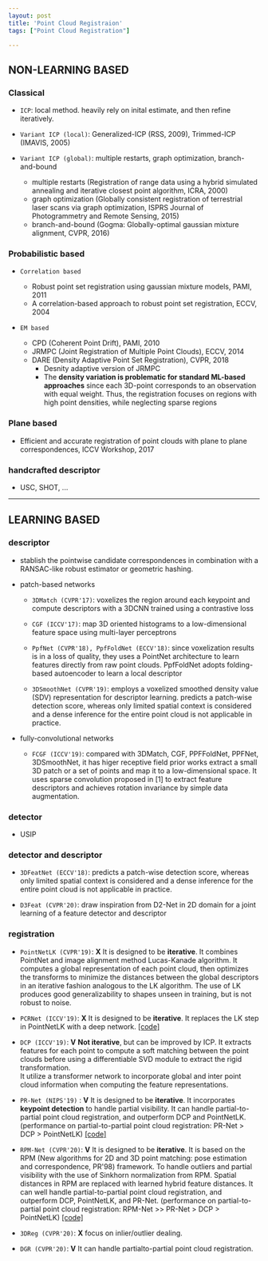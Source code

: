 ```yaml
---
layout: post
title: 'Point Cloud Registraion'
tags: ["Point Cloud Registration"]

---
```


## NON-LEARNING BASED
### Classical
- `ICP`: local method. heavily rely on inital estimate, and then refine iteratively.
  
- `Variant ICP (local)`: Generalized-ICP (RSS, 2009), Trimmed-ICP (IMAVIS, 2005)
  
- `Variant ICP (global)`: multiple restarts, graph optimization, branch-and-bound
  - multiple restarts (Registration of range data using a hybrid simulated annealing and iterative closest point algorithm, ICRA, 2000)
  - graph optimization (Globally consistent registration of terrestrial laser scans via graph optimization, ISPRS Journal of Photogrammetry and Remote Sensing, 2015)
  - branch-and-bound (Gogma: Globally-optimal gaussian mixture alignment, CVPR, 2016)
  
### Probabilistic based
- `Correlation based`
  - Robust point set registration using gaussian mixture models, PAMI, 2011
  - A correlation-based approach to robust point set registration, ECCV, 2004 
  
- `EM based`
  - CPD (Coherent Point Drift), PAMI, 2010
  - JRMPC (Joint Registration of Multiple Point Clouds), ECCV, 2014
  - DARE (Density Adaptive Point Set Registration), CVPR, 2018
    - Desnity adaptive version of JRMPC
    - The **density variation is problematic for standard ML-based approaches** since each 3D-point corresponds to an observation with equal weight. Thus, the registration focuses on regions with high point densities, while neglecting sparse regions

### Plane based
- Efficient and accurate registration of point clouds with plane to plane correspondences, ICCV Workshop, 2017

### handcrafted descriptor
  - USC, SHOT, ...

---

## LEARNING BASED  
### descriptor
  - stablish the pointwise candidate correspondences in combination with a RANSAC-like robust estimator or geometric hashing.
  - patch-based networks
    - `3DMatch (CVPR'17)`: voxelizes the region around each keypoint and compute descriptors with a 3DCNN trained using a contrastive loss

    - `CGF (ICCV'17)`: map 3D oriented histograms to a low-dimensional feature space using multi-layer perceptrons

    - `PpfNet (CVPR'18), PpfFoldNet (ECCV'18)`: since voxelization results is in a loss of quality, they uses a PointNet architecture to learn features directly from raw point clouds. PpfFoldNet adopts folding-based autoencoder to learn a local descriptor

    - `3DSmoothNet (CVPR'19)`: employs a voxelized smoothed density value (SDV) representation for descriptor learning. predicts a patch-wise detection score, whereas only limited spatial context is considered and a dense inference for the entire point cloud is not applicable in practice. 

  - fully-convolutional networks
    - `FCGF (ICCV'19)`: compared with 3DMatch, CGF, PPFFoldNet, PPFNet, 3DSmoothNet, it has higer receptive field prior works extract a small 3D patch or a set of points and map it to a low-dimensional space. It uses sparse convolution proposed in [1] to extract feature descriptors and achieves rotation invariance by simple data augmentation.

### detector
  - USIP
  
### detector and descriptor
  - `3DFeatNet (ECCV'18)`: predicts a patch-wise detection score, whereas only limited spatial context is considered and a dense inference for the entire point cloud is not applicable in practice.

  - `D3Feat (CVPR'20)`: draw inspiration from D2-Net in 2D domain for a joint learning of a feature detector and descriptor
  
### registration

 - `PointNetLK (CVPR'19)`: **X**
 It is designed to be **iterative**.
 It combines PointNet and image alignment method Lucas-Kanade algorithm. 
 It computes a global representation of each point cloud,
 then optimizes the transforms to minimize the distances between
 the global descriptors in an iterative fashion analogous to the LK algorithm.
 The use of LK produces good generalizability to 
 shapes unseen in training, but is not robust to noise.
 
 - `PCRNet (ICCV'19)`: **X**
 It is designed to be **iterative**.
 It replaces the LK step in PointNetLK with a deep network.
 [[code]](https://github.com/vinits5/pcrnet)
 
 - `DCP (ICCV'19)`: **V** 
 **Not iterative**, but can be improved by ICP.
 It extracts features for each point to compute a soft matching 
 between the point clouds before using a differentiable SVD module to 
 extract the rigid transformation.  
 It utilize a transformer network to 
 incorporate global and inter point cloud information when 
 computing the feature representations.
 
 - `PR-Net (NIPS'19)` : **V** 
 It is designed to be **iterative**.
 It incorporates **keypoint detection** to handle partial visibility.
 It can handle partial-to-partial point cloud registration, and outperform DCP and PointNetLK.
 (performance on partial-to-partial point cloud registration: PR-Net > DCP > PointNetLK)
 [[code]](https://github.com/WangYueFt/prnet)
 
 - `RPM-Net (CVPR'20)`: **V** 
 It is designed to be **iterative**.
 It is based on the RPM (New algorithms for 2D and 3D
point matching: pose estimation and correspondence, PR'98) framework. 
To handle outliers and  partial visibility with the use of Sinkhorn normalization from RPM. 
Spatial distances in RPM are replaced with learned hybrid feature distances.
It can well handle partial-to-partial point cloud registration, and outperform DCP, PointNetLK, and PR-Net.
(performance on partial-to-partial point cloud registration: RPM-Net >> PR-Net > DCP > PointNetLK)
[[code]](https://github.com/yewzijian/RPMNet)
 
 - `3DReg (CVPR'20)`: **X** focus on inlier/outlier dealing.
 
 - `DGR (CVPR'20)`: **V** It can handle partialto-partial point cloud registration.
  

